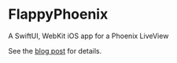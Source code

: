 # FlappyPhoenix

A SwiftUI, WebKit iOS app for a Phoenix LiveView

See the [blog post](https://www.richardtaylor.dev/articles/hybrid-swiftui-app-for-ios-with-phoenix-liveview) for details.
